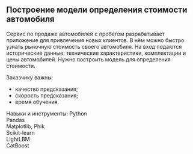 ## Построение модели определения стоимости автомобиля

Сервис по продаже автомобилей с пробегом разрабатывает приложение для привлечения новых клиентов. В нём можно быстро узнать рыночную стоимость своего автомобиля. На вход подаются исторические данные: технические характеристики, комплектации и цены автомобилей. Нужно построить модель для определения стоимости.

Заказчику важны:  
- качество предсказания;
- скорость предсказания;
- время обучения.

Навыки и инструменты:
Python  
Pandas  
Matplotlib, Phik  
Scikit-learn  
LightLBM  
CatBoost  

